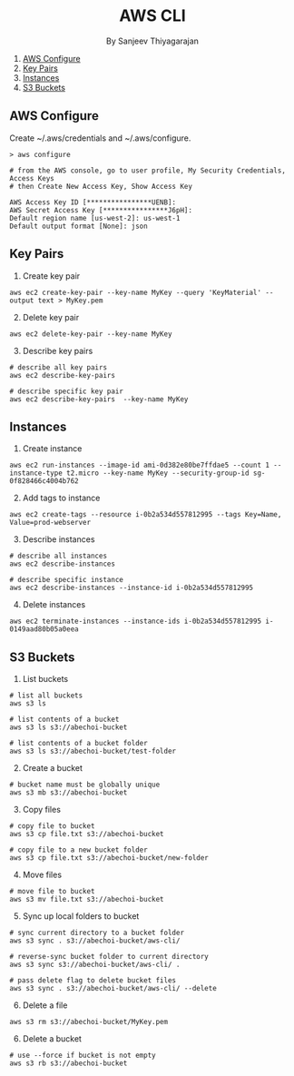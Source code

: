 <h1 align="center">
AWS CLI
</h1>
<p align="center">By Sanjeev Thiyagarajan</p>

1. [AWS Configure](#aws-configure)
2. [Key Pairs](#key-pairs)
3. [Instances](#instances)
4. [S3 Buckets](#s3-buckets)


## AWS Configure

Create ~/.aws/credentials and ~/.aws/configure.
```
> aws configure

# from the AWS console, go to user profile, My Security Credentials, Access Keys
# then Create New Access Key, Show Access Key

AWS Access Key ID [****************UENB]: 
AWS Secret Access Key [****************J6pH]: 
Default region name [us-west-2]: us-west-1
Default output format [None]: json
```

## Key Pairs

1. Create key pair
```
aws ec2 create-key-pair --key-name MyKey --query 'KeyMaterial' --output text > MyKey.pem
```

2. Delete key pair
```
aws ec2 delete-key-pair --key-name MyKey
```

3. Describe key pairs
```
# describe all key pairs
aws ec2 describe-key-pairs

# describe specific key pair
aws ec2 describe-key-pairs  --key-name MyKey 
```

## Instances

1. Create instance
```
aws ec2 run-instances --image-id ami-0d382e80be7ffdae5 --count 1 --instance-type t2.micro --key-name MyKey --security-group-id sg-0f828466c4004b762
```

2. Add tags to instance
```
aws ec2 create-tags --resource i-0b2a534d557812995 --tags Key=Name, Value=prod-webserver
```

3. Describe instances
```
# describe all instances
aws ec2 describe-instances

# describe specific instance
aws ec2 describe-instances --instance-id i-0b2a534d557812995
```

4. Delete instances
```
aws ec2 terminate-instances --instance-ids i-0b2a534d557812995 i-0149aad80b05a0eea
```

## S3 Buckets

1. List buckets
```
# list all buckets
aws s3 ls

# list contents of a bucket
aws s3 ls s3://abechoi-bucket

# list contents of a bucket folder
aws s3 ls s3://abechoi-bucket/test-folder
```

2. Create a bucket
```
# bucket name must be globally unique
aws s3 mb s3://abechoi-bucket
```

3. Copy files
```
# copy file to bucket
aws s3 cp file.txt s3://abechoi-bucket

# copy file to a new bucket folder
aws s3 cp file.txt s3://abechoi-bucket/new-folder
```

4. Move files
```
# move file to bucket
aws s3 mv file.txt s3://abechoi-bucket
```

5. Sync up local folders to bucket
```
# sync current directory to a bucket folder
aws s3 sync . s3://abechoi-bucket/aws-cli/

# reverse-sync bucket folder to current directory
aws s3 sync s3://abechoi-bucket/aws-cli/ .

# pass delete flag to delete bucket files
aws s3 sync . s3://abechoi-bucket/aws-cli/ --delete
```

6. Delete a file
```
aws s3 rm s3://abechoi-bucket/MyKey.pem
```

6. Delete a bucket
```
# use --force if bucket is not empty
aws s3 rb s3://abechoi-bucket
```